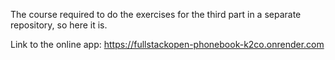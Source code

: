 The course required to do the exercises for the third part in a separate repository, so here it is.

Link to the online app: https://fullstackopen-phonebook-k2co.onrender.com
